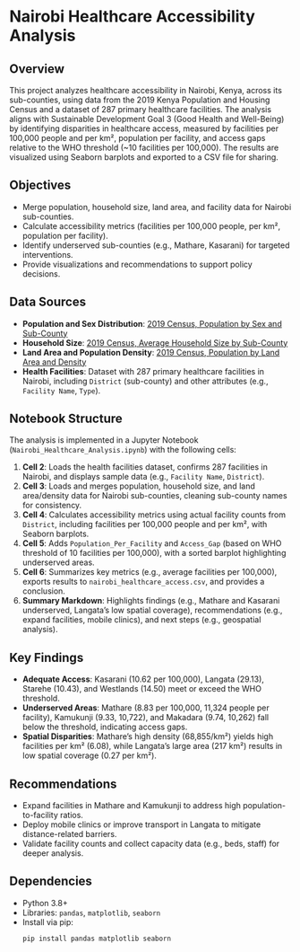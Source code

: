 # Nairobi Healthcare Accessibility Analysis

## Overview
This project analyzes healthcare accessibility in Nairobi, Kenya, across its sub-counties, using data from the 2019 Kenya Population and Housing Census and a dataset of 287 primary healthcare facilities. The analysis aligns with Sustainable Development Goal 3 (Good Health and Well-Being) by identifying disparities in healthcare access, measured by facilities per 100,000 people and per km², population per facility, and access gaps relative to the WHO threshold (~10 facilities per 100,000). The results are visualized using Seaborn barplots and exported to a CSV file for sharing.

## Objectives
- Merge population, household size, land area, and facility data for Nairobi sub-counties.
- Calculate accessibility metrics (facilities per 100,000 people, per km², population per facility).
- Identify underserved sub-counties (e.g., Mathare, Kasarani) for targeted interventions.
- Provide visualizations and recommendations to support policy decisions.

## Data Sources
- **Population and Sex Distribution**: [2019 Census, Population by Sex and Sub-County](https://open.africa/dataset/9b94fe50-9d75-4b92-be00-6354c6e6cc88/resource/ddddbe91-b5fa-4449-a50d-846401e701c4/download/distribution-of-population-by-sex-and-sub-county-2019-census-volume-ii.csv)
- **Household Size**: [2019 Census, Average Household Size by Sub-County](https://open.africa/dataset/9b94fe50-9d75-4b92-be00-6354c6e6cc88/resource/27107613-0f4b-481b-88ea-8c83165130d2/download/kenya-average-household-size-by-sub-county.csv)
- **Land Area and Population Density**: [2019 Census, Population by Land Area and Density](https://open.africa/dataset/9b94fe50-9d75-4b92-be00-6354c6e6cc88/resource/4f04a378-0887-498c-b559-7ba000df35a0/download/distribution-of-population-by-land-area-density-and-sub-county-2019-census-volume-ii.csv)
- **Health Facilities**: Dataset with 287 primary healthcare facilities in Nairobi, including `District` (sub-county) and other attributes (e.g., `Facility Name`, `Type`).

## Notebook Structure
The analysis is implemented in a Jupyter Notebook (`Nairobi_Healthcare_Analysis.ipynb`) with the following cells:

1. **Cell 2**: Loads the health facilities dataset, confirms 287 facilities in Nairobi, and displays sample data (e.g., `Facility Name`, `District`).
2. **Cell 3**: Loads and merges population, household size, and land area/density data for Nairobi sub-counties, cleaning sub-county names for consistency.
3. **Cell 4**: Calculates accessibility metrics using actual facility counts from `District`, including facilities per 100,000 people and per km², with Seaborn barplots.
4. **Cell 5**: Adds `Population_Per_Facility` and `Access_Gap` (based on WHO threshold of 10 facilities per 100,000), with a sorted barplot highlighting underserved areas.
5. **Cell 6**: Summarizes key metrics (e.g., average facilities per 100,000), exports results to `nairobi_healthcare_access.csv`, and provides a conclusion.
6. **Summary Markdown**: Highlights findings (e.g., Mathare and Kasarani underserved, Langata’s low spatial coverage), recommendations (e.g., expand facilities, mobile clinics), and next steps (e.g., geospatial analysis).

## Key Findings
- **Adequate Access**: Kasarani (10.62 per 100,000), Langata (29.13), Starehe (10.43), and Westlands (14.50) meet or exceed the WHO threshold.
- **Underserved Areas**: Mathare (8.83 per 100,000, 11,324 people per facility), Kamukunji (9.33, 10,722), and Makadara (9.74, 10,262) fall below the threshold, indicating access gaps.
- **Spatial Disparities**: Mathare’s high density (68,855/km²) yields high facilities per km² (6.08), while Langata’s large area (217 km²) results in low spatial coverage (0.27 per km²).

## Recommendations
- Expand facilities in Mathare and Kamukunji to address high population-to-facility ratios.
- Deploy mobile clinics or improve transport in Langata to mitigate distance-related barriers.
- Validate facility counts and collect capacity data (e.g., beds, staff) for deeper analysis.

## Dependencies
- Python 3.8+
- Libraries: `pandas`, `matplotlib`, `seaborn`
- Install via pip:
  ```bash
  pip install pandas matplotlib seaborn